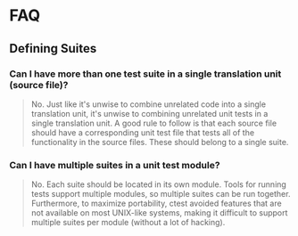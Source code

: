 # FAQ

## Defining Suites
### Can I have more than one test suite in a single translation unit (source file)?

> No. Just like it's unwise to combine unrelated code into a single translation
> unit, it's unwise to combining unrelated unit tests in a single translation
> unit. A good rule to follow is that each source file should have a
> corresponding unit test file that tests all of the functionality in the
> source files. These should belong to a single suite.

### Can I have multiple suites in a unit test module?

> No. Each suite should be located in its own module. Tools for running tests
> support multiple modules, so multiple suites can be run together.
> Furthermore, to maximize portability, ctest avoided features that are not
> available on most UNIX-like systems, making it difficult to support multiple
> suites per module (without a lot of hacking).
